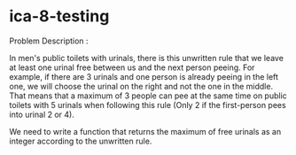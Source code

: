 # ica-8-testing

Problem Description :

In men's public toilets with urinals, there is this unwritten rule that we leave at least one urinal free between us and 
the next person peeing. For example, if there are 3 urinals and one person is already peeing in the left one, we will 
choose the urinal on the right and not the one in the middle. That means that a maximum of 3 people can pee at the 
same time on public toilets with 5 urinals when following this rule (Only 2 if the first-person pees into urinal 2 or 4). 

We need to write a function that returns the maximum of free urinals as an integer according to the unwritten rule. 
